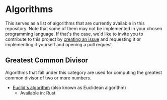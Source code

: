 # Algorithms
This serves as a list of algorithms that are currently available in this repository. Note that some of them may not be implemented in your chosen programming language. If that's the case, we'd like to invite you to contribute to this project by [creating an issue](https://docs.github.com/en/issues/tracking-your-work-with-issues/creating-an-issue) and requesting it or implementing it yourself and opening a pull request.

## Greatest Common Divisor

Algorithms that fall under this category are used for computing the greatest common divisor of two or more numbers.

- [Euclid's algorithm](https://github.com/TheBizii/algorithms-and-data-structures/tree/main/algorithms/greatest-common-divisor/euclidean) (also known as Euclidean algorithm)
	- Available in: Rust

